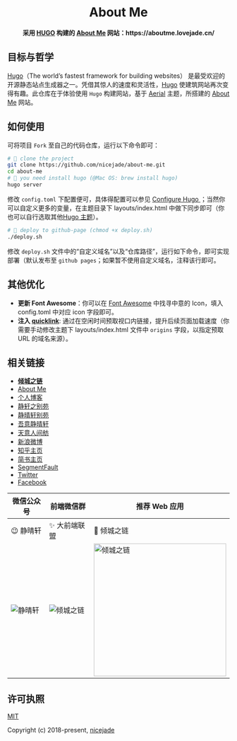 <h1 align="center">About Me</h1>

<div align="center">
  <strong>
    采用 <a href="https://gohugo.io/">HUGO</a> 构建的 <a href="https://about.me/nicejade">About Me</a> 网站：https://aboutme.lovejade.cn/
  </strong>
</div>

## 目标与哲学

[Hugo](https://gohugo.io/)（The world’s fastest framework for building websites） 是最受欢迎的开源静态站点生成器之一。凭借其惊人的速度和灵活性，[Hugo](https://gohugo.io/) 使建筑网站再次变得有趣。此仓库在于体验使用 `Hugo` 构建网站，基于 [Aerial](https://themes.gohugo.io/aerial/) 主题，所搭建的 [About Me](https://about.me/nicejade) 网站。

## 如何使用

可将项目 `Fork` 至自己的代码仓库，运行以下命令即可：

```bash
# 🎉 clone the project
git clone https://github.com/nicejade/about-me.git
cd about-me
# 🦉 you need install hugo (@Mac OS: brew install hugo)
hugo server
```

修改 `config.toml` 下配置便可，具体得配置可以参见 [Configure Hugo
](https://gohugo.io/getting-started/configuration/)；当然你可以自定义更多的变量，在主题目录下 layouts/index.html 中做下同步即可（你也可以自行选取其他[Hugo 主题](https://themes.gohugo.io/)）。

```bash
# 🚀 deploy to github-page (chmod +x deploy.sh)
./deploy.sh
```

修改 `deploy.sh` 文件中的“自定义域名”以及“仓库路径”，运行如下命令，即可实现部署（默认发布至 `github pages`；如果暂不使用自定义域名，注释该行即可。

## 其他优化

- **更新 Font Awesome**：你可以在 [Font Awesome](https://fontawesome.com/) 中找寻中意的 Icon，填入 config.toml 中对应 icon 字段即可。
- **注入 [quicklink](https://github.com/GoogleChromeLabs/quicklink)**: 通过在空闲时间预取视口内链接，提升后续页面加载速度（你需要手动修改主题下 layouts/index.html 文件中 `origins` 字段，以指定预取 URL 的域名来源）。

## 相关链接

- [**倾城之链**](https://nicelinks.site/?utm_source=github.com)
- [About Me](https://about.me/nicejade/?utm_source=github.com)
- [个人博客](https://jeffjade.com/nicelinks/?utm_source=github.com)
- [静轩之别苑](https://quickapp.lovejade.cn/?utm_source=github.com)
- [静晴轩别苑](https://nice.lovejade.cn/?utm_source=github.com)
- [吾意静晴轩](https://docz.lovejade.cn/?utm_source=github.com)
- [天意人间舫](https://blog.lovejade.cn/?utm_source=github.com)
- [新浪微博](https://weibo.com/jeffjade?utm_source=github.com)
- [知乎主页](https://www.zhihu.com/people/yang-qiong-pu/)
- [简书主页](https://www.jianshu.com/u/9aae3d8f4c3d)
- [SegmentFault](https://segmentfault.com/u/jeffjade)
- [Twitter](https://twitter.com/nicejadeyang)
- [Facebook](https://www.facebook.com/nice.jade.yang)

| 微信公众号 | 前端微信群 | 推荐 Web 应用 |
| --- | --- | --- |
| 😉 静晴轩 | ✨ 大前端联盟 | 🎉 倾城之链 |
| ![静晴轩](https://image.nicelinks.site/qrcode_jqx.jpg) | ![倾城之链](https://image.nicelinks.site/wqycx-weixin.png?ver=1) |<img src="https://image.nicelinks.site/nice-links.png" width="300px" alt="倾城之链"></img>|

## 许可执照

[MIT](http://opensource.org/licenses/MIT)

Copyright (c) 2018-present, [nicejade](https://aboutme.lovejade.cn/)